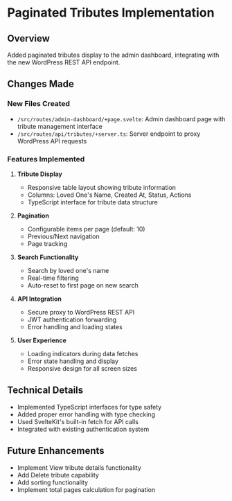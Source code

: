 # Paginated Tributes Implementation

## Overview
Added paginated tributes display to the admin dashboard, integrating with the new WordPress REST API endpoint.

## Changes Made

### New Files Created
- `/src/routes/admin-dashboard/+page.svelte`: Admin dashboard page with tribute management interface
- `/src/routes/api/tributes/+server.ts`: Server endpoint to proxy WordPress API requests

### Features Implemented
1. **Tribute Display**
   - Responsive table layout showing tribute information
   - Columns: Loved One's Name, Created At, Status, Actions
   - TypeScript interface for tribute data structure

2. **Pagination**
   - Configurable items per page (default: 10)
   - Previous/Next navigation
   - Page tracking

3. **Search Functionality**
   - Search by loved one's name
   - Real-time filtering
   - Auto-reset to first page on new search

4. **API Integration**
   - Secure proxy to WordPress REST API
   - JWT authentication forwarding
   - Error handling and loading states

5. **User Experience**
   - Loading indicators during data fetches
   - Error state handling and display
   - Responsive design for all screen sizes

## Technical Details
- Implemented TypeScript interfaces for type safety
- Added proper error handling with type checking
- Used SvelteKit's built-in fetch for API calls
- Integrated with existing authentication system

## Future Enhancements
- Implement View tribute details functionality
- Add Delete tribute capability
- Add sorting functionality
- Implement total pages calculation for pagination
